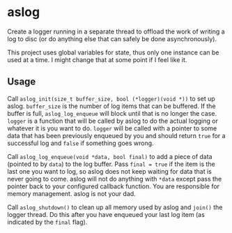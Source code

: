 # aslog
Create a logger running in a separate thread to offload the work of writing a log to disc (or do anything else that can safely be done asynchronously).

This project uses global variables for state, thus only one instance can be used at a time. I might change that at some point if I feel like it.

## Usage
Call `aslog_init(size_t buffer_size, bool (*logger)(void *))` to set up aslog. `buffer_size` is the number of log items that can be buffered. If the buffer is full, `aslog_log_enqueue` will block until that is no longer the case. `logger` is a function that will be called by aslog to do the actual logging or whatever it is you want to do. `logger` will be called with a pointer to some data that has been previously enqueued by you and should return `true` for a successful log and `false` if something goes wrong.

Call `aslog_log_enqueue(void *data, bool final)` to add a piece of data (pointed to by `data`) to the log buffer. Pass `final = true` if the item is the last one you want to log, so aslog does not keep waiting for data that is never going to come. aslog will not do anything with `*data` except pass the pointer back to your configured callback function. You are responsible for memory management. aslog is not your dad.

Call `aslog_shutdown()` to clean up all memory used by aslog and `join()` the logger thread. Do this after you have enqueued your last log item (as indicated by the `final` flag).
